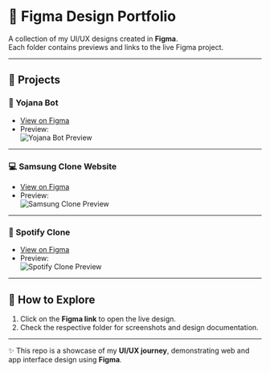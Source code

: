 # 🎨 Figma Design Portfolio

A collection of my UI/UX designs created in **Figma**.  
Each folder contains previews and links to the live Figma project.

---

## 📌 Projects

### 🤖 Yojana Bot
- [View on Figma](https://www.figma.com/design/QG5167M3OhIUEdqTFYABY6/Yojana-Bot?node-id=104-160&t=iklnZpqIhDQlHDnq-1)
- Preview:  
  ![Yojana Bot Preview](yojana-bot/preview.png)

---

### 💻 Samsung Clone Website
- [View on Figma](https://www.figma.com/design/HpPZCzxi7JM8doZ6tEKaC2/Samsung?node-id=15-2&t=L0LuKlwDrUHyQW9Q-1)
- Preview:  
  ![Samsung Clone Preview](samsung-clone-website/preview.png)

---

### 🎵 Spotify Clone
- [View on Figma](https://www.figma.com/design/ChMc3WRpUfL6ki5MyFGxRO/New-Spotify?node-id=0-1&t=4ogDh0t8jBOKPHKN-1)
- Preview:  
  ![Spotify Clone Preview](spotify-clone/preview.png)

---

## 🚀 How to Explore
1. Click on the **Figma link** to open the live design.
2. Check the respective folder for screenshots and design documentation.

---

✨ This repo is a showcase of my **UI/UX journey**, demonstrating web and app interface design using **Figma**.
